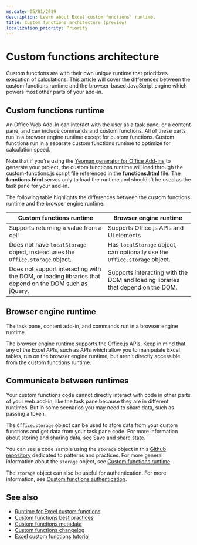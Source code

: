 ```yaml
---
ms.date: 05/01/2019
description: Learn about Excel custom functions' runtime. 
title: Custom functions architecture (preview)
localization_priority: Priority
---
```

# Custom functions architecture

 Custom functions are with their own unique runtime that prioritizes execution of calculations. This article will cover the differences between the custom functions runtime and the browser-based JavaScript engine which powers most other parts of your add-in.

## Custom functions runtime

An Office Web Add-in can interact with the user as a task pane, or a content pane, and can include commands and custom functions. All of these parts run in a browser engine runtime except for custom functions. Custom functions run in a separate custom functions runtime to optimize for calculation speed.

Note that if you're using the [Yeoman generator for Office Add-ins](https://www.npmjs.com/package/generator-office) to generate your project, the custom functions runtime will load through the custom-functions.js script file referenced in the **functions.html** file. The **functions.html** serves only to load the runtime and shouldn't be used as the task pane for your add-in.

The following table highlights the differences between the custom functions runtime and the browser engine runtime:

| Custom functions runtime 	| Browser engine runtime 	|
|------------------------------------------------------------------	|--------------------------------------------------------------------------------------------------------------	|
| Supports returning a value from a cell 	| Supports Office.js APIs and UI elements 	|
| Does not have `localStorage` object, instead uses the `Office.storage` object. 	| Has `localStorage` object, can optionally use the `Office.storage` object. 	|
| Does not support interacting with the DOM, or loading libraries that depend on the DOM such as jQuery.	| Supports interacting with the DOM and loading libraries that depend on the DOM. |


## Browser engine runtime

The task pane, content add-in, and commands run in a browser engine runtime.

The browser engine runtime supports the Office.js APIs. Keep in mind that any of the Excel APIs, such as APIs which allow you to manipulate Excel tables, run on the browser engine runtime, but aren't directly accessible from the custom functions runtime.

## Communicate between runtimes

Your custom functions code cannot directly interact with code in other parts of your web add-in, like the task pane because they are in different runtimes. But in some scenarios you may need to share data, such as passing a token.

The `Office.storage` object can be used to store data from your custom functions and get data from your task pane code. For more information about storing and sharing data, see [Save and share state](custom-functions-save-state.md).

You can see a code sample using the `storage` object in this [Github repository](https://github.com/OfficeDev/PnP-OfficeAddins/tree/master/Excel-custom-functions/AsyncStorage) dedicated to patterns and practices.
For more general information about the `storage` object, see [Custom functions runtime](./custom-functions-runtime.md).

The `storage` object can also be useful for authentication. For more information, see [Custom functions authentication](custom-functions-authentication.md).

## See also

* [Runtime for Excel custom functions](custom-functions-runtime.md)
* [Custom functions best practices](custom-functions-best-practices.md)
* [Custom functions metadata](custom-functions-json.md)
* [Custom functions changelog](custom-functions-changelog.md)
* [Excel custom functions tutorial](../tutorials/excel-tutorial-create-custom-functions.md)
